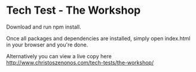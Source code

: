 # Tech Test - The Workshop

Download and run npm install.

Once all packages and dependencies are installed, simply open index.html in your browser and you're done.

Alternatively you can view a live copy here http://www.christoszenonos.com/tech-tests/the-workshop/
